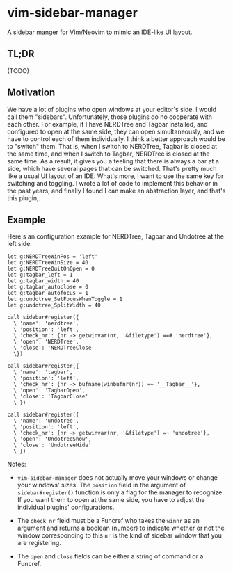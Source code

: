 # vim-sidebar-manager

A sidebar manger for Vim/Neovim to mimic an IDE-like UI layout.

## TL;DR

(TODO)

## Motivation

We have a lot of plugins who open windows at your editor's side. I would call
them "sidebars". Unfortunately, those plugins do no cooperate with each other.
For example, if I have NERDTree and Tagbar installed, and configured to open
at the same side, they can open simultaneously, and we have to control each of
them individually. I think a better approach would be to "switch" them. That
is, when I switch to NERDTree, Tagbar is closed at the same time, and when I
switch to Tagbar, NERDTree is closed at the same time. As a result, it gives
you a feeling that there is always a bar at a side, which have several pages
that can be switched. That's pretty much like a usual UI layout of an IDE.
What's more, I want to use the same key for switching and toggling. I wrote a
lot of code to implement this behavior in the past years, and finally I found
I can make an abstraction layer, and that's this plugin,.

## Example

Here's an configuration example for NERDTree, Tagbar and Undotree at the left
side.

```vim
let g:NERDTreeWinPos = 'left'
let g:NERDTreeWinSize = 40
let g:NERDTreeQuitOnOpen = 0
let g:tagbar_left = 1
let g:tagbar_width = 40
let g:tagbar_autoclose = 0
let g:tagbar_autofocus = 1
let g:undotree_SetFocusWhenToggle = 1
let g:undotree_SplitWidth = 40

call sidebar#register({
  \ 'name': 'nerdtree',
  \ 'position': 'left',
  \ 'check_nr': {nr -> getwinvar(nr, '&filetype') ==# 'nerdtree'},
  \ 'open': 'NERDTree',
  \ 'close': 'NERDTreeClose'
  \})

call sidebar#register({
  \ 'name': 'tagbar',
  \ 'position': 'left',
  \ 'check_nr': {nr -> bufname(winbufnr(nr)) =~ '__Tagbar__'},
  \ 'open': 'TagbarOpen',
  \ 'close': 'TagbarClose'
  \ })

call sidebar#register({
  \ 'name': 'undotree',
  \ 'position': 'left',
  \ 'check_nr': {nr -> getwinvar(nr, '&filetype') =~ 'undotree'},
  \ 'open': 'UndotreeShow',
  \ 'close': 'UndotreeHide'
  \ })
```

Notes:

- `vim-sidebar-manager` does not actually move your windows or change your
  windows' sizes. The `position` field in the argument of `sidebar#register()`
  function is only a flag for the manager to recognize. If you want them to
  open at the same side, you have to adjust the individual plugins'
  configurations.

- The `check_nr` field must be a Funcref who takes the `winnr` as an argument
  and returns a boolean (number) to indicate whether or not the window
  corresponding to this `nr` is the kind of sidebar window that you are
  registering.

- The `open` and `close` fields can be either a string of command or a
  Funcref.

<!-- vim: ts=8 sts=4 sw=4 et cc=79
-->
